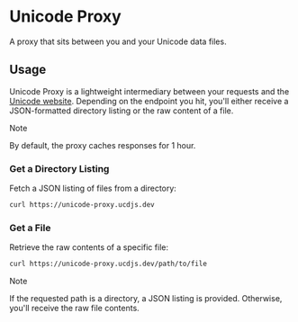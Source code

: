 # Unicode Proxy

A proxy that sits between you and your Unicode data files.

## Usage

Unicode Proxy is a lightweight intermediary between your requests and the [Unicode website](https://unicode.org). Depending on the endpoint you hit, you'll either receive a JSON-formatted directory listing or the raw content of a file.

> [!NOTE]
> By default, the proxy caches responses for 1 hour.

### Get a Directory Listing

Fetch a JSON listing of files from a directory:

```bash
curl https://unicode-proxy.ucdjs.dev
```

### Get a File

Retrieve the raw contents of a specific file:

```bash
curl https://unicode-proxy.ucdjs.dev/path/to/file
```

> [!NOTE]
> If the requested path is a directory, a JSON listing is provided. Otherwise, you'll receive the raw file contents.
